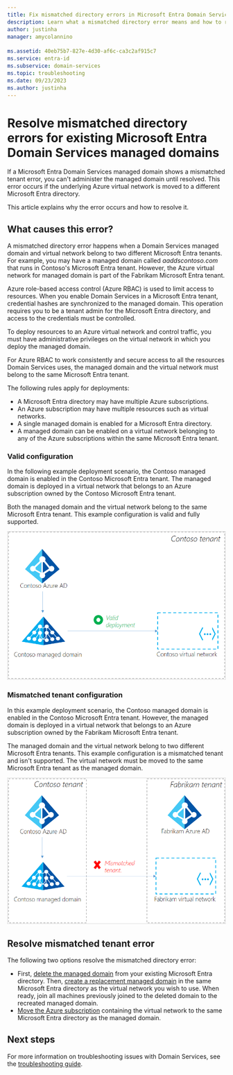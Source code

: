 ```yaml
---
title: Fix mismatched directory errors in Microsoft Entra Domain Services | Microsoft Docs
description: Learn what a mismatched directory error means and how to resolve it in Microsoft Entra Domain Services
author: justinha
manager: amycolannino

ms.assetid: 40eb75b7-827e-4d30-af6c-ca3c2af915c7
ms.service: entra-id
ms.subservice: domain-services
ms.topic: troubleshooting
ms.date: 09/23/2023
ms.author: justinha
---
```

# Resolve mismatched directory errors for existing Microsoft Entra Domain Services managed domains

If a Microsoft Entra Domain Services managed domain shows a mismatched tenant error, you can't administer the managed domain until resolved. This error occurs if the underlying Azure virtual network is moved to a different Microsoft Entra directory.

This article explains why the error occurs and how to resolve it.

## What causes this error?

A mismatched directory error happens when a Domain Services managed domain and virtual network belong to two different Microsoft Entra tenants. For example, you may have a managed domain called *aaddscontoso.com* that runs in Contoso's Microsoft Entra tenant. However, the Azure virtual network for managed domain is part of the Fabrikam Microsoft Entra tenant.

Azure role-based access control (Azure RBAC) is used to limit access to resources. When you enable Domain Services in a Microsoft Entra tenant, credential hashes are synchronized to the managed domain. This operation requires you to be a tenant admin for the Microsoft Entra directory, and access to the credentials must be controlled.

To deploy resources to an Azure virtual network and control traffic, you must have administrative privileges on the virtual network in which you deploy the managed domain.

For Azure RBAC to work consistently and secure access to all the resources Domain Services uses, the managed domain and the virtual network must belong to the same Microsoft Entra tenant.

The following rules apply for deployments:

- A Microsoft Entra directory may have multiple Azure subscriptions.
- An Azure subscription may have multiple resources such as virtual networks.
- A single managed domain is enabled for a Microsoft Entra directory.
- A managed domain can be enabled on a virtual network belonging to any of the Azure subscriptions within the same Microsoft Entra tenant.

### Valid configuration

In the following example deployment scenario, the Contoso managed domain is enabled in the Contoso Microsoft Entra tenant. The managed domain is deployed in a virtual network that belongs to an Azure subscription owned by the Contoso Microsoft Entra tenant.

Both the managed domain and the virtual network belong to the same Microsoft Entra tenant. This example configuration is valid and fully supported.

![Valid Domain Services tenant configuration with the managed domain and virtual network part of the same Microsoft Entra tenant](./media/getting-started/valid-tenant-config.png)

### Mismatched tenant configuration

In this example deployment scenario, the Contoso managed domain is enabled in the Contoso Microsoft Entra tenant. However, the managed domain is deployed in a virtual network that belongs to an Azure subscription owned by the Fabrikam Microsoft Entra tenant.

The managed domain and the virtual network belong to two different Microsoft Entra tenants. This example configuration is a mismatched tenant and isn't supported. The virtual network must be moved to the same Microsoft Entra tenant as the managed domain.

![Mismatched tenant configuration](./media/getting-started/mismatched-tenant-config.png)

## Resolve mismatched tenant error

The following two options resolve the mismatched directory error:

* First, [delete the managed domain](delete-aadds.md) from your existing Microsoft Entra directory. Then, [create a replacement managed domain](tutorial-create-instance.md) in the same Microsoft Entra directory as the virtual network you wish to use. When ready, join all machines previously joined to the deleted domain to the recreated managed domain.
* [Move the Azure subscription](/azure/cost-management-billing/manage/billing-subscription-transfer) containing the virtual network to the same Microsoft Entra directory as the managed domain.

## Next steps

For more information on troubleshooting issues with Domain Services, see the [troubleshooting guide](troubleshoot.md).
